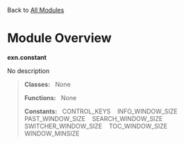 Back to [All Modules](https://pyrustic.github.com/blob/master/docs/modules/README.md#readme)

# Module Overview

**exn.constant**
 
No description

> **Classes:** &nbsp; None
>
> **Functions:** &nbsp; None
>
> **Constants:** &nbsp; CONTROL_KEYS &nbsp;&nbsp; INFO_WINDOW_SIZE &nbsp;&nbsp; PAST_WINDOW_SIZE &nbsp;&nbsp; SEARCH_WINDOW_SIZE &nbsp;&nbsp; SWITCHER_WINDOW_SIZE &nbsp;&nbsp; TOC_WINDOW_SIZE &nbsp;&nbsp; WINDOW_MINSIZE
